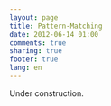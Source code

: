 ```yaml
---
layout: page
title: Pattern-Matching
date: 2012-06-14 01:00
comments: true
sharing: true
footer: true
lang: en
---
```


Under construction.

